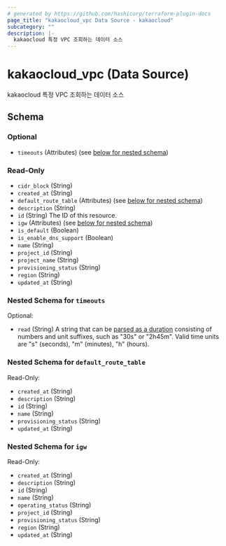 ```yaml
---
# generated by https://github.com/hashicorp/terraform-plugin-docs
page_title: "kakaocloud_vpc Data Source - kakaocloud"
subcategory: ""
description: |-
  kakaocloud 특정 VPC 조회하는 데이터 소스
---
```


# kakaocloud_vpc (Data Source)

kakaocloud 특정 VPC 조회하는 데이터 소스



<!-- schema generated by tfplugindocs -->
## Schema

### Optional

- `timeouts` (Attributes) (see [below for nested schema](#nestedatt--timeouts))

### Read-Only

- `cidr_block` (String)
- `created_at` (String)
- `default_route_table` (Attributes) (see [below for nested schema](#nestedatt--default_route_table))
- `description` (String)
- `id` (String) The ID of this resource.
- `igw` (Attributes) (see [below for nested schema](#nestedatt--igw))
- `is_default` (Boolean)
- `is_enable_dns_support` (Boolean)
- `name` (String)
- `project_id` (String)
- `project_name` (String)
- `provisioning_status` (String)
- `region` (String)
- `updated_at` (String)

<a id="nestedatt--timeouts"></a>
### Nested Schema for `timeouts`

Optional:

- `read` (String) A string that can be [parsed as a duration](https://pkg.go.dev/time#ParseDuration) consisting of numbers and unit suffixes, such as "30s" or "2h45m". Valid time units are "s" (seconds), "m" (minutes), "h" (hours).


<a id="nestedatt--default_route_table"></a>
### Nested Schema for `default_route_table`

Read-Only:

- `created_at` (String)
- `description` (String)
- `id` (String)
- `name` (String)
- `provisioning_status` (String)
- `updated_at` (String)


<a id="nestedatt--igw"></a>
### Nested Schema for `igw`

Read-Only:

- `created_at` (String)
- `description` (String)
- `id` (String)
- `name` (String)
- `operating_status` (String)
- `project_id` (String)
- `provisioning_status` (String)
- `region` (String)
- `updated_at` (String)
